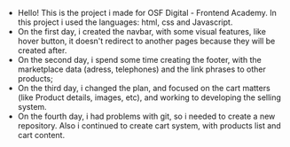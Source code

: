 - Hello! This is the project i made for OSF Digital - Frontend Academy. In this project i used the languages: html, css and Javascript.
- On the first day, i created the navbar, with some visual features, like hover button, it doesn't redirect to another pages because they will be created after.
- On the second day, i spend some time creating the footer, with the marketplace data (adress, telephones) and the link phrases to other products;
- On the third day, i changed the plan, and focused on the cart matters (like Product details, images, etc), and working to developing the selling system.
- On the fourth day, i had problems with git, so i needed to create a new repository. Also i continued to create cart system, with products list and cart content.